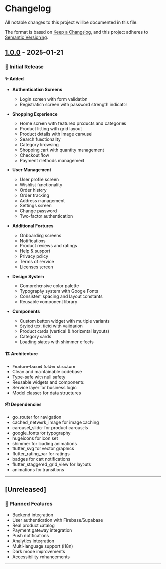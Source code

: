 # Changelog

All notable changes to this project will be documented in this file.

The format is based on [Keep a Changelog](https://keepachangelog.com/en/1.0.0/),
and this project adheres to [Semantic Versioning](https://semver.org/spec/v2.0.0.html).

## [1.0.0] - 2025-01-21

### 🎉 Initial Release

#### ✨ Added
- **Authentication Screens**
  - Login screen with form validation
  - Registration screen with password strength indicator
  
- **Shopping Experience**
  - Home screen with featured products and categories
  - Product listing with grid layout
  - Product details with image carousel
  - Search functionality
  - Category browsing
  - Shopping cart with quantity management
  - Checkout flow
  - Payment methods management
  
- **User Management**
  - User profile screen
  - Wishlist functionality
  - Order history
  - Order tracking
  - Address management
  - Settings screen
  - Change password
  - Two-factor authentication
  
- **Additional Features**
  - Onboarding screens
  - Notifications
  - Product reviews and ratings
  - Help & support
  - Privacy policy
  - Terms of service
  - Licenses screen
  
- **Design System**
  - Comprehensive color palette
  - Typography system with Google Fonts
  - Consistent spacing and layout constants
  - Reusable component library
  
- **Components**
  - Custom button widget with multiple variants
  - Styled text field with validation
  - Product cards (vertical & horizontal layouts)
  - Category cards
  - Loading states with shimmer effects
  
#### 🏗️ Architecture
- Feature-based folder structure
- Clean and maintainable codebase
- Type-safe with null safety
- Reusable widgets and components
- Service layer for business logic
- Model classes for data structures

#### 📦 Dependencies
- go_router for navigation
- cached_network_image for image caching
- carousel_slider for product carousels
- google_fonts for typography
- hugeicons for icon set
- shimmer for loading animations
- flutter_svg for vector graphics
- flutter_rating_bar for ratings
- badges for cart notifications
- flutter_staggered_grid_view for layouts
- animations for transitions

---

## [Unreleased]

### 🔮 Planned Features
- Backend integration
- User authentication with Firebase/Supabase
- Real product catalog
- Payment gateway integration
- Push notifications
- Analytics integration
- Multi-language support (i18n)
- Dark mode improvements
- Accessibility enhancements

---

[1.0.0]: https://github.com/theflutterlover/como/releases/tag/v1.0.0

